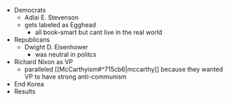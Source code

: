 - Democrats
	- Adlai E. Stevenson
	- gets labeled as Egghead
		- all book-smart but cant live in the real world
- Republicans
	- Dwight D. Eisenhower
		- was neutral in politcs
- Richard Nixon as VP
	- paralleled [[McCarthyism#^715cb6|mccarthy]] because they wanted VP to have strong anti-communism 
- End Korea
- Results